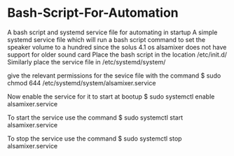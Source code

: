 # Bash-Script-For-Automation
A bash script and systemd service file for automating in startup
A simple systemd service file which will run a bash script command to  set the speaker volume to a hundred since the solus 4.1 os alsamixer does not have support for older sound card 
Place the bash script in the location /etc/init.d/
Similarly place the service file in /etc/systemd/system/

give the relevant permissions for the sevice file with the command
$ sudo chmod 644 /etc/systemd/system/alsamixer.service

Now enable the service for it to start at bootup
$ sudo systemctl enable alsamixer.service

To start the service use the command
$ sudo systemctl start alsamixer.service

To stop the service use the command
$ sudo systemctl stop alsamixer.service

